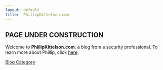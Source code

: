 ```yaml
---
layout: default
title:  PhillipKittelson.com
---
```

## PAGE UNDER CONSTRUCTION
Welcome to **PhillipKittelson.com**, a blog from a security professional. To learn more about Phillip, click [here](./about-Phillip.md).



[Blog Category](./archivebycategory.md)
